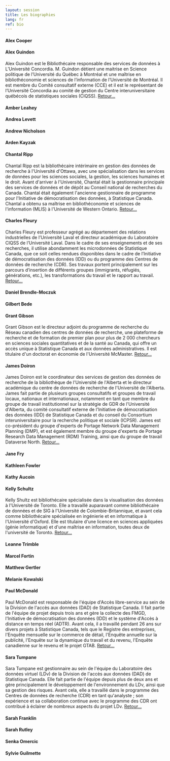 ```yaml
---
layout: session
title: Les biographies
lang: fr
ref: bio
---
```

#### **Alex Cooper**

#### **Alex Guindon**

Alex Guindon est le Bibliothécaire responsable des services de données à L’Université Concordia. M. Guindon détient une maitrise en Science politique de l’Université du Québec à Montréal et une  maîtrise en bibliothéconomie et sciences de l’information de l’Université de Montréal. Il est membre du Comité consultatif externe (CCE) et il est le représentant de l’Université Concordia au comité de gestion du Centre interuniversitaire québécois de statistiques sociales (CIQSS). [Retour...](/fr/1-pumf)

#### **Amber Leahey**

#### **Andrea Levett**

#### **Andrew Nicholson**

#### **Arden Kayzak**

#### **Chantal Ripp**

Chantal Ripp est la bibliothécaire intérimaire en gestion des données de recherche à l'Université d'Ottawa, avec une spécialisation dans les services de données pour les sciences sociales, la gestion, les sciences humaines et le droit. Avant d'arriver à l'Université, Chantal était la gestionnaire principale des services de données et de dépôt au Conseil national de recherches du Canada. Chantal était également l'ancienne gestionnaire de programme pour l'Initiative de démocratisation des données, à Statistique Canada. Chantal a obtenu sa maîtrise en bibliothéconomie et sciences de l'information (MLIS) à l'Université de Western Ontario. [Retour...](/fr/2-lightning)

#### **Charles Fleury**

Charles Fleury est professeur agrégé au département des relations industrielles de l’Université Laval et directeur académique du Laboratoire CIQSS de l’Université Laval. Dans le cadre de ses enseignements et de ses recherches, il utilise abondamment les microdonnées de Statistique Canada, que ce soit celles rendues disponibles dans le cadre de l’Initiative de démocratisation des données (IDD) ou du programme des Centres de données de recherche (CDR). Ses travaux portent principalement sur les parcours d’insertion de différents groupes (immigrants, réfugiés, générations, etc.), les transformations du travail et le rapport au travail. [Retour...](/fr/1-pumf)

#### **Daniel Brendle-Moczuk**

#### **Gilbert Bede**

#### **Grant Gibson**

Grant Gibson est le directeur adjoint du programme de recherche du Réseau canadien des centres de données de recherche, une plateforme de recherche et de formation de premier plan pour plus de 2 000 chercheurs en sciences sociales quantitatives et de la santé  au Canada, qui offre un accès unique à Statistique Canada et aux données administratives. Il est titulaire d'un doctorat en économie de l'Université McMaster. [Retour...](/fr/1-pumf)

#### **James Doiron**

James Doiron est le coordinateur des services de gestion des données de recherche de la bibliothèque de l'Université de l'Alberta et le directeur académique du centre de données de recherche de l'Université de l'Alberta. James fait partie de plusieurs groupes consultatifs et groupes de travail locaux, nationaux et internationaux, notamment en tant que membre du groupe de travail institutionnel sur la stratégie de GDR de l'Université d'Alberta, du comité consultatif externe de l'Initiative de démocratisation des données (IDD) de Statistique Canada et du conseil du Consortium interuniversitaire pour la recherche politique et sociale (ICPSR). James est co-président du groupe d'experts de Portage Network Data Management Planning (DMP), et est également membre du groupe d'experts de Portage Research Data Management (RDM) Training, ainsi que du groupe de travail Dataverse North. [Retour...](/fr/2-dmp)

#### **Jane Fry**

#### **Kathleen Fowler**

#### **Kathy Aucoin**

#### **Kelly Schultz**

Kelly Shultz est bibliothécaire spécialisée dans la visualisation des données à l'Université de Toronto. Elle a travaillé auparavant comme bibliothécaire de données et de SIG à l'Université de Colombie-Britannique, et avant cela comme bibliothécaire spécialisée en ingénierie et en informatique à l'Université d'Oxford. Elle est titulaire d'une licence en sciences appliquées (génie informatique) et d'une maîtrise en information, toutes deux de l'université de Toronto. [Retour...](/fr/workshop)

#### **Leanne Trimble**

#### **Marcel Fortin**

#### **Matthew Gertler**

#### **Melanie Kowalski**

#### **Paul McDonald**

Paul McDonald est responsable de l'équipe d'Accès libre-service au sein de la Division de l'accès aux données (DAD) de Statistique Canada.  Il fait partie de l'équipe de projet depuis trois ans et gère la collecte des FMGD, l'Initiative de démocratisation des données (IDD) et le système d'Accès à distance en temps réel (ADTR). Avant cela, il a travaillé pendant 26 ans sur divers projets à Statistique Canada, tels que le Registre des entreprises, l'Enquête mensuelle sur le commerce de détail, l'Enquête annuelle sur la publicité, l'Enquête sur la dynamique du travail et du revenu, l'Enquête canadienne sur le revenu et le projet GTAB. [Retour...](/fr/1-pumf)

#### **Sara Tumpane**

Sara Tumpane est gestionnaire au sein de l'équipe du Laboratoire des données virtuel (LDv) de la Division de l'accès aux données (DAD) de Statistique Canada.  Elle fait partie de l'équipe depuis plus de deux ans et gère principalement le développement de l'environnement du LDv, ainsi que sa gestion des risques. Avant cela, elle a travaillé dans le programme des Centres de données de recherche (CDR) en tant qu'analyste ; son expérience et sa collaboration continue avec le programme des CDR ont contribué à éclairer de nombreux aspects du projet LDv. [Retour...](/fr/1-pumf)

#### **Sarah Franklin**

#### **Sarah Rutley**

#### **Senka Omercic**

#### **Sylvie Guilmette**  
